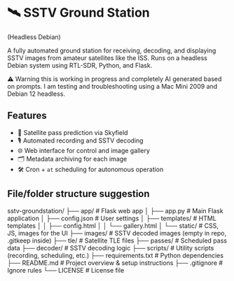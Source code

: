 # 🛰️ SSTV Ground Station
(Headless Debian)

A fully automated ground station for receiving, decoding, and displaying SSTV images from amateur satellites like the ISS. Runs on a headless Debian system using RTL-SDR, Python, and Flask. 

⚠️ Warning this is working in progress and completely AI generated based on prompts. I am testing and troubleshooting using a Mac Mini 2009 and Debian 12 headless.

## Features

- 📡 Satellite pass prediction via Skyfield
- 🎙️ Automated recording and SSTV decoding
- 🌐 Web interface for control and image gallery
- 🗂️ Metadata archiving for each image
- 🛠️ Cron + `at` scheduling for autonomous operation

## File/folder structure suggestion

sstv-groundstation/
├── app/                  # Flask web app
│   ├── app.py            # Main Flask application
│   ├── config.json       # User settings
│   ├── templates/        # HTML templates
│   │   ├── config.html
│   │   └── gallery.html
│   └── static/           # CSS, JS, images for the UI
├── images/               # SSTV decoded images (empty in repo, .gitkeep inside)
├── tle/                  # Satellite TLE files
├── passes/               # Scheduled pass data
├── decoder/              # SSTV decoding logic
├── scripts/              # Utility scripts (recording, scheduling, etc.)
├── requirements.txt      # Python dependencies
├── README.md             # Project overview & setup instructions
├── .gitignore            # Ignore rules
└── LICENSE               # License file
